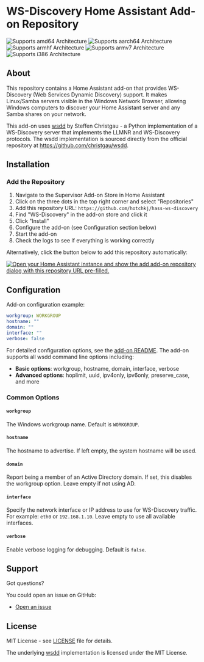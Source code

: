 # WS-Discovery Home Assistant Add-on Repository

![Supports amd64 Architecture][amd64-shield]
![Supports aarch64 Architecture][aarch64-shield]
![Supports armhf Architecture][armhf-shield]
![Supports armv7 Architecture][armv7-shield]
![Supports i386 Architecture][i386-shield]

## About

This repository contains a Home Assistant add-on that provides WS-Discovery (Web Services Dynamic Discovery) support. It makes Linux/Samba servers visible in the Windows Network Browser, allowing Windows computers to discover your Home Assistant server and any Samba shares on your network.

This add-on uses [wsdd](https://github.com/christgau/wsdd) by Steffen Christgau - a Python implementation of a WS-Discovery server that implements the LLMNR and WS-Discovery protocols. The wsdd implementation is sourced directly from the official repository at https://github.com/christgau/wsdd.

## Installation

### Add the Repository

1. Navigate to the Supervisor Add-on Store in Home Assistant
2. Click on the three dots in the top right corner and select "Repositories"
3. Add this repository URL: `https://github.com/hotchkj/hass-ws-discovery`
4. Find "WS-Discovery" in the add-on store and click it
5. Click "Install"
6. Configure the add-on (see Configuration section below)
7. Start the add-on
8. Check the logs to see if everything is working correctly

Alternatively, click the button below to add this repository automatically:

[![Open your Home Assistant instance and show the add add-on repository dialog with this repository URL pre-filled.](https://my.home-assistant.io/badges/supervisor_add_addon_repository.svg)](https://my.home-assistant.io/redirect/supervisor_add_addon_repository/?repository_url=https%3A%2F%2Fgithub.com%2Fhotchkj%2Fhass-ws-discovery)

## Configuration

Add-on configuration example:

```yaml
workgroup: WORKGROUP
hostname: ""
domain: ""
interface: ""
verbose: false
```

For detailed configuration options, see the [add-on README](ws-discovery/README.md). The add-on supports all wsdd command line options including:

- **Basic options**: workgroup, hostname, domain, interface, verbose
- **Advanced options**: hoplimit, uuid, ipv4only, ipv6only, preserve_case, and more

### Common Options

#### `workgroup`
The Windows workgroup name. Default is `WORKGROUP`.

#### `hostname`
The hostname to advertise. If left empty, the system hostname will be used.

#### `domain`
Report being a member of an Active Directory domain. If set, this disables the workgroup option. Leave empty if not using AD.

#### `interface`
Specify the network interface or IP address to use for WS-Discovery traffic. For example: `eth0` or `192.168.1.10`. Leave empty to use all available interfaces.

#### `verbose`
Enable verbose logging for debugging. Default is `false`.

## Support

Got questions?

You could open an issue on GitHub:

- [Open an issue](https://github.com/hotchkj/hass-ws-discovery/issues)

## License

MIT License - see [LICENSE](LICENSE) file for details.

The underlying [wsdd](https://github.com/christgau/wsdd) implementation is licensed under the MIT License.

[amd64-shield]: https://img.shields.io/badge/amd64-yes-green.svg
[aarch64-shield]: https://img.shields.io/badge/aarch64-yes-green.svg
[armhf-shield]: https://img.shields.io/badge/armhf-yes-green.svg
[armv7-shield]: https://img.shields.io/badge/armv7-yes-green.svg
[i386-shield]: https://img.shields.io/badge/i386-yes-green.svg
